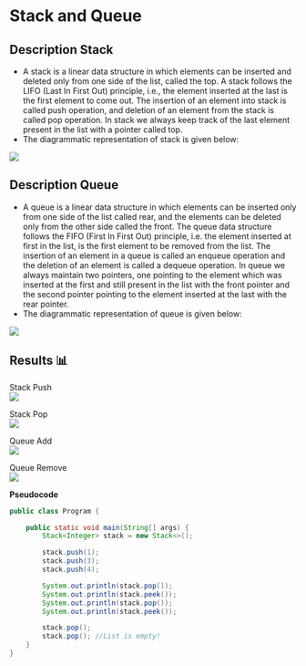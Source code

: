 Stack and Queue
=======================

## Description Stack

- A stack is a linear data structure in which elements can be inserted and deleted only from one side of the list, called the top. A stack follows the LIFO (Last In First Out) principle, i.e., the element inserted at the last is the first element to come out. The insertion of an element into stack is called push operation, and deletion of an element from the stack is called pop operation. In stack we always keep track of the last element present in the list with a pointer called top.
- The diagrammatic representation of stack is given below:

<img src="https://github.com/Vlajkovic01/Data-Structures-and-Algorithms-in-Java/blob/main/others/Stack.png" align=center>

## Description Queue

- A queue is a linear data structure in which elements can be inserted only from one side of the list called rear, and the elements can be deleted only from the other side called the front. The queue data structure follows the FIFO (First In First Out) principle, i.e. the element inserted at first in the list, is the first element to be removed from the list. The insertion of an element in a queue is called an enqueue operation and the deletion of an element is called a dequeue operation. In queue we always maintain two pointers, one pointing to the element which was inserted at the first and still present in the list with the front pointer and the second pointer pointing to the element inserted at the last with the rear pointer.
- The diagrammatic representation of queue is given below:

<img src="https://github.com/Vlajkovic01/Data-Structures-and-Algorithms-in-Java/blob/main/others/Queue.png" align=center>

## Results 📊

Stack Push\
<img src="https://github.com/Vlajkovic01/Data-Structures-and-Algorithms-in-Java/blob/main/others/StackPush.gif" align=center>

Stack Pop\
<img src="https://github.com/Vlajkovic01/Data-Structures-and-Algorithms-in-Java/blob/main/others/StackPop.gif" align=center>

Queue Add\
<img src="https://github.com/Vlajkovic01/Data-Structures-and-Algorithms-in-Java/blob/main/others/QueueAdd.gif" align=center>

Queue Remove\
<img src="https://github.com/Vlajkovic01/Data-Structures-and-Algorithms-in-Java/blob/main/others/QueueRemove.gif" align=center>

**Pseudocode**
```java
public class Program {

    public static void main(String[] args) {
        Stack<Integer> stack = new Stack<>();

        stack.push(1);
        stack.push(3);
        stack.push(4);

        System.out.println(stack.pop());
        System.out.println(stack.peek());
        System.out.println(stack.pop());
        System.out.println(stack.peek());

        stack.pop();
        stack.pop(); //List is empty!
    }
}
```
